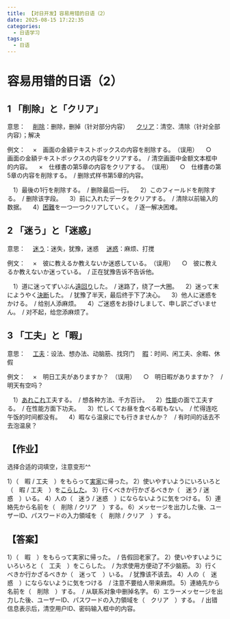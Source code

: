 ```yaml
---
title: 【对日开发】容易用错的日语（2）
date: 2025-08-15 17:22:35
categories:
  - 日语学习
tags:
  - 日语
---
```


# 容易用错的日语（2）

## **1 「削除」と「クリア」**

意思：
　[削除](http://dict.hjenglish.com/jp/w/削除)：删除，删掉（针对部分内容）
　[クリア](http://dict.hjenglish.com/jp/w/クリア)：清空、清除（针对全部内容）；解决

例文：
　×　画面の金額テキストボックスの内容を削除する。　（误用）
　○　画面の金額テキストボックスの内容をクリアする。　/ 清空画面中金额文本框中的内容。
　×　仕様書の第5章の内容をクリアする。　（误用）
　○　仕様書の第5章の内容を削除する。　/ 删除式样书第5章的内容。

　1）最後の1行を削除する。　/ 删除最后一行。
　2）このフィールドを削除する。　/ 删除该字段。
　3）前に入れたデータをクリアする。　/ 清除以前输入的数据。
　4）[困難](http://dict.hjenglish.com/jp/w/困難)を一つ一つクリアしていく。　/ 逐一解决困难。

## **2 「迷う」と「迷惑」**

意思：
　[迷う](http://dict.hjenglish.com/jp/w/迷う)：迷失，犹豫，迷惑
　[迷惑](http://dict.hjenglish.com/jp/w/迷惑)：麻烦、打搅

例文：
　×　彼に教えるか教えないか迷惑している。　（误用）
　○　彼に教えるか教えないか迷っている。　/ 正在犹豫告诉不告诉他。

　1）道に迷ってずいぶん[遠回り](http://dict.hjenglish.com/jp/w/遠回り)した。　/ 迷路了，绕了一大圈。
　2）迷って末にようやく[決断](http://dict.hjenglish.com/jp/w/決断)した。　/ 犹豫了半天，最后终于下了决心。
　3）他人に迷惑をかける。　/ 给别人添麻烦。
　4）ご迷惑をお掛けしまして、申し訳ございません。　/ 对不起，给您添麻烦了。

## **3 「工夫」と「暇」**

意思：
　[工夫](http://dict.hjenglish.com/jp/w/工夫)：设法、想办法、动脑筋、找窍门
　[暇](http://dict.hjenglish.com/jp/w/暇)：时间、闲工夫、余暇、休假

例文：
　×　明日工夫がありますか？　（误用）
　○　明日暇がありますか？　/ 明天有空吗？

　1）[あれこれ](http://dict.hjenglish.com/jp/w/あれこれ)工夫する。　/ 想各种方法、千方百计。
　2）[性能](http://dict.hjenglish.com/jp/w/性能)の面で工夫する。　/ 在性能方面下功夫。
　3）忙しくてお昼を食べる暇もない。　/ 忙得连吃午饭的时间都没有。
　4）暇なら温泉にでも行きませんか？　/ 有时间的话去不去泡温泉？

## **【作业】**

选择合适的词填空，注意变形^^

1）（　暇 / 工夫　）をもらって[実家](http://dict.hjenglish.com/jp/w/実家)に帰った。
2）使いやすいようにいろいろと（　暇 / 工夫　）を[こらした](http://dict.hjenglish.com/jp/w/凝らす&type=jc)。
3）行くべきか行かざるべきか（　迷う / 迷惑　）いる。
4）人の（　迷う / 迷惑　）にならないように気をつける。
5）連絡先から名前を（　削除 / クリア　）する。
6）メッセージを出力した後、ユーザーID、パスワードの入力領域を（　削除 / クリア　）する。

## **【答案】**

1）（　暇　）をもらって実家に帰った。　/ 告假回老家了。
2）使いやすいようにいろいろと（　工夫　）をこらした。　/ 为求使用方便动了不少脑筋。
3）行くべきか行かざるべきか（　迷って　）いる。　/ 犹豫该不该去。
4）人の（　迷惑　）にならないように気をつける　/ 注意不要给人带来麻烦。
5）連絡先から名前を（　削除　）する。　/ 从联系对象中删掉名字。
6）エラーメッセージを出力した後、ユーザーID、パスワードの入力領域を（　クリア　）する。　/ 出错信息表示后，清空用户ID、密码输入框中的内容。